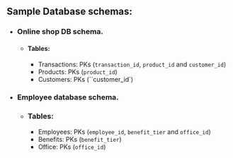 ## Sample Database schemas:

- ### Online shop DB schema.
    - #### Tables:
        - Transactions: PKs (`transaction_id`, `product_id` and `customer_id`)
        - Products: PKs (`product_id`)
        - Customers: PKs (``customer_id`)

- ### Employee database schema.
    - ### Tables:
        - Employees: PKs (`employee_id`, `benefit_tier` and `office_id`)
        - Benefits: PKs (`benefit_tier`)
        - Office: PKs (`office_id`)